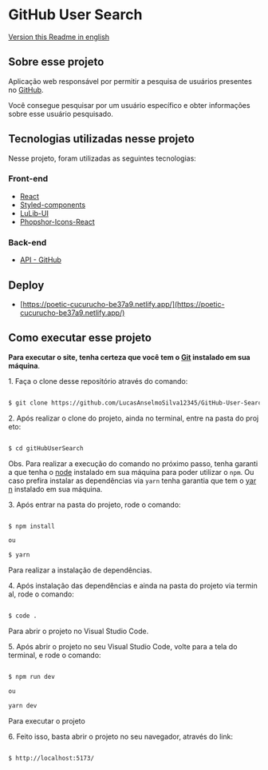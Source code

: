 # GitHub User Search

[Version this Readme in english](https://github.com/LucasAnselmoSilva12345/GitHub-User-Search/blob/main/README-en.md)

## Sobre esse projeto

Aplicação web responsável por permitir a pesquisa de usuários presentes no [GitHub](https://github.com/).

Você consegue pesquisar por um usuário específico e obter informações sobre esse usuário pesquisado.

## Tecnologias utilizadas nesse projeto

Nesse projeto, foram utilizadas as seguintes tecnologias:

### Front-end

- [React](https://reactjs.org/)
- [Styled-components](https://styled-components.com/)
- [LuLib-UI](https://www.npmjs.com/package/lulib-ui)
- [Phopshor-Icons-React](https://github.com/phosphor-icons/react)

### Back-end

- [API - GitHub](https://docs.github.com/pt/rest?apiVersion=2022-11-28)

## Deploy

- [https://poetic-cucurucho-be37a9.netlify.app/](https://poetic-cucurucho-be37a9.netlify.app/)

## Como executar esse projeto

**Para executar o site, tenha certeza que você tem o [Git](https://git-scm.com/) instalado em sua máquina**.

1. Faça o clone desse repositório através do comando:

```sh

$ git clone https://github.com/LucasAnselmoSilva12345/GitHub-User-Search gitHubUserSearch

```

2. Após realizar o clone do projeto, ainda no terminal, entre na pasta do projeto:

```sh

$ cd gitHubUserSearch

```

Obs. Para realizar a execução do comando no próximo passo, tenha garantia que tenha o [node](https://nodejs.org/en/) instalado em sua máquina para poder utilizar o `npm`. Ou caso prefira instalar as dependências via `yarn` tenha garantia que tem o [yarn](https://yarnpkg.com/) instalado em sua máquina.

3. Após entrar na pasta do projeto, rode o comando:

```sh

$ npm install

ou

$ yarn

```

Para realizar a instalação de dependências.

4. Após instalação das dependências e ainda na pasta do projeto via terminal, rode o comando:

```sh

$ code .

```

Para abrir o projeto no Visual Studio Code.

5. Após abrir o projeto no seu Visual Studio Code, volte para a tela do terminal, e rode o comando:

```sh

$ npm run dev

ou

yarn dev

```

Para executar o projeto

6. Feito isso, basta abrir o projeto no seu navegador, através do link:

```sh

$ http://localhost:5173/

```